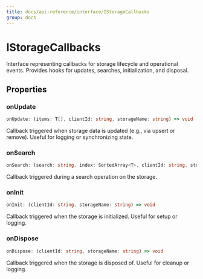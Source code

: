 ```yaml
---
title: docs/api-reference/interface/IStorageCallbacks
group: docs
---
```


# IStorageCallbacks

Interface representing callbacks for storage lifecycle and operational events.
Provides hooks for updates, searches, initialization, and disposal.

## Properties

### onUpdate

```ts
onUpdate: (items: T[], clientId: string, storageName: string) => void
```

Callback triggered when storage data is updated (e.g., via upsert or remove).
Useful for logging or synchronizing state.

### onSearch

```ts
onSearch: (search: string, index: SortedArray<T>, clientId: string, storageName: string) => void
```

Callback triggered during a search operation on the storage.

### onInit

```ts
onInit: (clientId: string, storageName: string) => void
```

Callback triggered when the storage is initialized.
Useful for setup or logging.

### onDispose

```ts
onDispose: (clientId: string, storageName: string) => void
```

Callback triggered when the storage is disposed of.
Useful for cleanup or logging.
